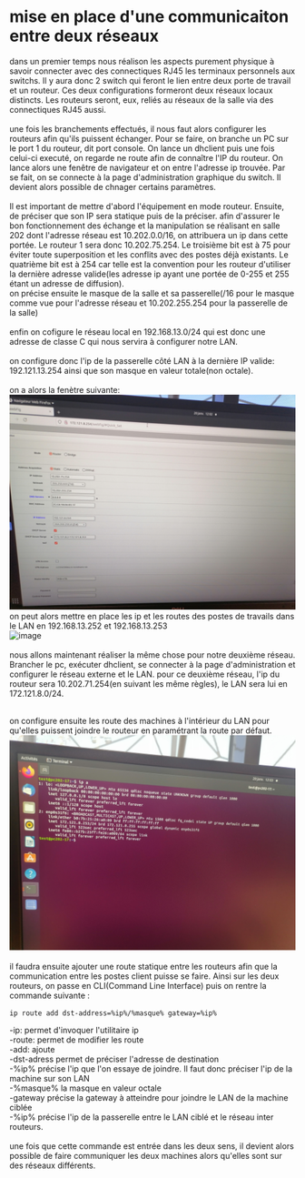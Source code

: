 # **mise en place d'une communicaiton entre deux réseaux**

dans un premier temps nous réalison les aspects purement physique à savoir connecter avec des connectiques RJ45 les terminaux personnels aux switchs. Il y aura donc 2 switch qui feront le lien entre deux porte de travail et un routeur. Ces deux configurations formeront deux réseaux locaux distincts. Les routeurs seront, eux, reliés au réseaux de la salle via des connectiques RJ45 aussi.<br><br>
une fois les branchements effectués, il nous faut alors configurer les routeurs afin qu'ils puissent échanger. Pour se faire, on branche un PC sur le port 1 du routeur, dit port console. On lance un dhclient puis une fois celui-ci executé, on regarde ne route afin de connaître l'IP du routeur. On lance alors une fenêtre de navigateur et on entre l'adresse ip trouvée. Par se fait, on se connecte à la page d'administration graphique du switch. Il devient alors possible de chnager certains paramètres.
<br> <br>
Il est important de mettre d'abord l'équipement en mode routeur. Ensuite, de préciser que son IP sera statique puis de la préciser. afin d'assurer le bon fonctionnement des échange et la manipulation se réalisant en salle 202 dont l'adresse réseau est 10.202.0.0/16, on attribuera un ip dans cette portée. Le routeur 1 sera donc 10.202.75.254. Le troisième bit est à 75 pour éviter toute superposition et les conflits avec des postes déjà existants.
Le quatrième bit est à 254 car telle est la convention pour les routeur d'utiliser la dernière adresse valide(les adresse ip ayant une portée de 0-255 et 255 étant un adresse de diffusion). 
<br>
on précise ensuite le masque de la salle et sa passerelle(/16 pour le masque comme vue pour l'adresse réseau et 10.202.255.254 pour la passerelle de la salle)
<br> <br>
enfin on cofigure le réseau local en 192.168.13.0/24 qui est donc une adresse de classe C qui nous servira à configurer notre LAN.
<br><br>
on configure donc l'ip de la passerelle côté LAN à la dernière IP valide: 192.121.13.254
ainsi que son masque en valeur totale(non octale).
<br><br>
on a alors la fenètre suivante:![image](interface_routeur.jpg)<br>
on peut alors mettre en place les ip et les routes des postes de travails dans le LAN en 192.168.13.252 et 192.168.13.253<br>
![image](ip_a_192.169.jpg)<br><br>
nous allons maintenant réaliser la même chose pour notre deuxième réseau. Brancher le pc, exécuter dhclient, se connecter à la page d'administration et configurer le réseau externe et le LAN. pour ce deuxième réseau, l'ip du routeur sera 10.202.71.254(en suivant les même règles), le LAN sera lui en 172.121.8.0/24.<br><br>

on configure ensuite les route des machines à l'intérieur du LAN pour qu'elles puissent joindre le routeur en paramétrant la route par défaut.![image](ip_a_172.121.jpg)
<br><br>
il faudra ensuite ajouter une route statique entre les routeurs afin que la communication entre les postes client puisse se faire. Ainsi sur les deux routeurs, on passe en CLI(Command Line Interface) puis on rentre la commande suivante :
```
ip route add dst-address=%ip%/%masque% gateway=%ip%
```
-ip: permet d'invoquer l'utilitaire ip<br>
-route: permet de modifier les route<br>
-add: ajoute<br>
-dst-adress permet de préciser l'adresse de destination<br>
-%ip% précise l'ip que l'on essaye de joindre. Il faut donc préciser l'ip de la machine sur son LAN<br>
-%masque% la masque en valeur octale<br>
-gateway précise la gateway à atteindre pour joindre le LAN de la machine ciblée<br>
-%ip% précise l'ip de la passerelle entre le LAN ciblé et le réseau inter routeurs.<br> <br>
une fois que cette commande est entrée dans les deux sens, il devient alors possible de faire communiquer les deux machines alors qu'elles sont sur des réseaux différents. 
